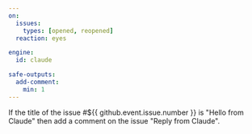 ```yaml
---
on:
  issues:
    types: [opened, reopened]
  reaction: eyes

engine: 
  id: claude

safe-outputs:
  add-comment:
    min: 1
---
```


If the title of the issue #${{ github.event.issue.number }} is "Hello from Claude" then add a comment on the issue "Reply from Claude".

